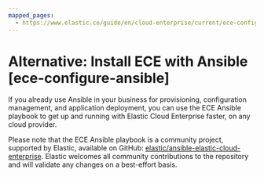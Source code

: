 ```yaml
---
mapped_pages:
  - https://www.elastic.co/guide/en/cloud-enterprise/current/ece-configure-ansible.html
---
```


# Alternative: Install ECE with Ansible [ece-configure-ansible]

If you already use Ansible in your business for provisioning, configuration management, and application deployment, you can use the ECE Ansible playbook to get up and running with Elastic Cloud Enterprise faster, on any cloud provider.

Please note that the ECE Ansible playbook is a community project, supported by Elastic, available on GitHub: [elastic/ansible-elastic-cloud-enterprise](https://github.com/elastic/ansible-elastic-cloud-enterprise). Elastic welcomes all community contributions to the repository and will validate any changes on a best-effort basis.

